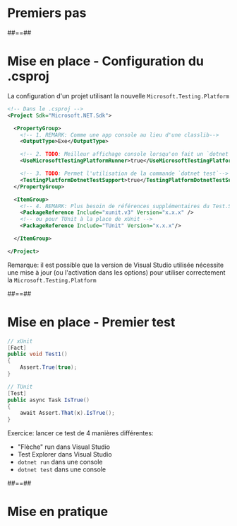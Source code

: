 <!-- .slide: class="transition-bg-sfeir-2" -->

# Premiers pas

##==##

<!-- .slide: class="with-code " -->

# Mise en place - Configuration du .csproj

La configuration d'un projet utilisant la nouvelle `Microsoft.Testing.Platform`

```xml
<!-- Dans le .csproj -->
<Project Sdk="Microsoft.NET.Sdk">

  <PropertyGroup>
    <!-- 1. REMARK: Comme une app console au lieu d'une classlib-->
    <OutputType>Exe</OutputType>

    <!-- 2. TODO: Meilleur affichage console lorsqu'on fait un `dotnet run`-->
    <UseMicrosoftTestingPlatformRunner>true</UseMicrosoftTestingPlatformRunner>

    <!-- 3. TODO: Permet l'utilisation de la commande `dotnet test`-->
    <TestingPlatformDotnetTestSupport>true</TestingPlatformDotnetTestSupport>
  </PropertyGroup>

  <ItemGroup>
    <!-- 4. REMARK: Plus besoin de références supplémentaires du Test.SDK ou d'un runner -->
    <PackageReference Include="xunit.v3" Version="x.x.x" />
    <!-- ou pour TUnit à la place de xUnit -->
    <PackageReference Include="TUnit" Version="x.x.x"/>

  </ItemGroup>

</Project>
```

Remarque: il est possible que la version de Visual Studio utilisée nécessite une mise à jour (ou l'activation dans les options) pour utiliser correctement la `Microsoft.Testing.Platform`

##==##

# Mise en place - Premier test

```csharp
// xUnit
[Fact]
public void Test1()
{
    Assert.True(true);
}
```

```csharp
// TUnit
[Test]
public async Task IsTrue()
{
    await Assert.That(x).IsTrue();
}
```

Exercice: lancer ce test de 4 manières différentes:

- "Flèche" run dans Visual Studio
- Test Explorer dans Visual Studio
- `dotnet run` dans une console
- `dotnet test` dans une console
<!-- .element: class="list-fragment" -->

##==##

<!-- .slide: class="transition-bg-sfeir-3" -->

# Mise en pratique
